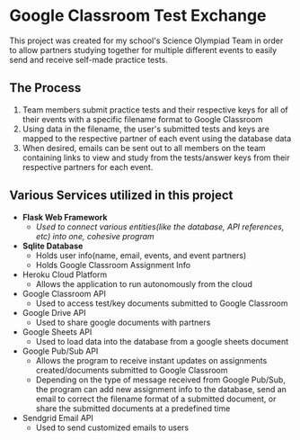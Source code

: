 # Google Classroom Test Exchange
This project was created for my school's Science Olympiad Team in order to allow partners studying together for multiple different events to easily send and receive self-made practice tests.
## The Process
1. Team members submit practice tests and their respective keys for all of their events with a specific filename format to Google Classroom
2. Using data in the filename, the user's submitted tests and keys are mapped to the respective partner of each event using the database data
3. When desired, emails can be sent out to all members on the team containing links to view and study from the tests/answer keys from their respective partners for each event.

## Various Services utilized in this project
- **Flask Web Framework**
  - *Used to connect various entities(like the database, API references, etc) into one, cohesive program*
- **Sqlite Database**
  - Holds user info(name, email, events, and event partners)
  - Holds Google Classroom Assignment Info
- Heroku Cloud Platform
  - Allows the application to run autonomously from the cloud
- Google Classroom API
  - Used to access test/key documents submitted to Google Classroom
- Google Drive API
  - Used to share google documents with partners
- Google Sheets API
  - Used to load data into the database from a google sheets document
- Google Pub/Sub API
  - Allows the program to receive instant updates on assignments created/documents submitted to Google Classroom 
  - Depending on the type of message received from Google Pub/Sub, the program can add new assignment info to the database, send an email to correct the filename format of a submitted document, or share the submitted documents at a predefined time
- Sendgrid Email API
  - Used to send customized emails to users



